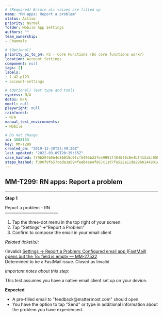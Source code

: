 ```yaml
---
# (Required) Ensure all values are filled up
name: "RN apps: Report a problem"
status: Active
priority: Normal
folder: Mobile App Settings
authors: ""
team_ownership: 
- Channels

# (Optional)
priority_p1_to_p4: P2 - Core Functions (Do core functions work?)
location: Account Settings
component: null
tags: []
labels: 
- 1.42-p123
- account-settings

# (Optional) Test type and tools
cypress: N/A
detox: N/A
mmctl: null
playwright: null
rainforest: 
- N/A
manual_test_environments: 
- Mobile

# Do not change
id: 3808153
key: MM-T299
created_on: "2019-12-30T23:49:20Z"
last_updated: "2022-09-09T20:29:15Z"
case_hashed: f79628460b4e86015c0fcf5496b337ee9993f4845f0c0e4bf412a5c059f75b50d84954e8c1aeb602ddc5ef7dbfa32e43
steps_hashed: f300f9fa57ceda3a594feab4ae4f867c11d7fa522a11de29b814490141da4578b093397078d416b2b46cef2ccc843678
---
```


<!-- (Auto-generated) Based on frontmatter's "key" and "name" -->

## MM-T299: RN apps: Report a problem

---

**Step 1**

Report a problem - RN\
–––––––––––––––––––––––––

1. Tap the three-dot menu in the top right of your screen
2. Tap "Settings" ➜"Report a Problem"
3. Confirm to compose the email in your email client

_Related ticket(s):_

(Invalid) [Settings -> Report a Problem: Configured email app (FastMail) opens but the To: field is empty — MM-27532](https://mattermost.atlassian.net/browse/MM-27532)\
Determined to be a FastMail issue. Closed as Invalid.

_Important notes about this step:_

​​​​This test assumes you have a native email client set up on your device.

**Expected**

- A pre-filled email to "feedback\@mattermost.com" should open.
- You have the option to tap "Send" or type in additional information about the problem you have experienced.
